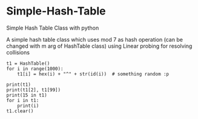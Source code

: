 # Simple-Hash-Table
Simple Hash Table Class with python 

A simple hash table class which uses mod 7 as hash operation (can be changed with m arg of HashTable class)
using Linear probing for resolving collisions

	t1 = HashTable()
	for i in range(1000):
		t1[i] = hex(i) + "^" + str(id(i))  # something random :p
	
	print(t1)
	print(t1[2], t1[99])
	print(15 in t1)
	for i in t1:
		print(i)
	t1.clear()
	

